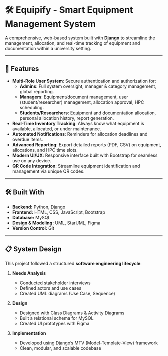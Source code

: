 # 🛠️ Equipify - Smart Equipment Management System

A comprehensive, web-based system built with **Django** to streamline the management, allocation, and real-time tracking of equipment and documentation within a university setting.

---

## 🚀 Features

- **Multi-Role User System**: Secure authentication and authorization for:
  - **Admins**: Full system oversight, manager & category management, global reporting.
  - **Managers**: Equipment/document management, user (student/researcher) management, allocation approval, HPC scheduling.
  - **Students/Researchers**: Equipment and documentation allocation, personal allocation history, report generation.
- **Real-Time Inventory Tracking**: Always know what equipment is available, allocated, or under maintenance.
- **Automated Notifications**: Reminders for allocation deadlines and overdue items.
- **Advanced Reporting**: Export detailed reports (PDF, CSV) on equipment, allocations, and HPC time slots.
- **Modern UI/UX**: Responsive interface built with Bootstrap for seamless use on any device.
- **QR Code Integration**: Streamline equipment identification and management via unique QR codes.

---

## 🛠️ Built With

- **Backend:** Python, Django  
- **Frontend:** HTML, CSS, JavaScript, Bootstrap  
- **Database:** MySQL  
- **Design & Modeling:** UML, StarUML, Figma  
- **Version Control:** Git  

---

## 📋 System Design

This project followed a structured **software engineering lifecycle**:

1. **Needs Analysis**  
   - Conducted stakeholder interviews  
   - Defined actors and use cases  
   - Created UML diagrams (Use Case, Sequence)  

2. **Design**  
   - Designed with Class Diagrams & Activity Diagrams  
   - Built a relational schema for MySQL  
   - Created UI prototypes with Figma  

3. **Implementation**  
   - Developed using Django’s MTV (Model-Template-View) framework  
   - Clean, modular, and scalable codebase  

